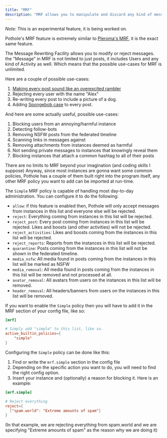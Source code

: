 ```yaml
---
title: "MRF"
description: "MRF allows you to manipulate and discard any kind of message. It's useful for basic administration tasks."
---
```


*Note:* This is an experimental feature, it is being worked on. 

Pothole's MRF feature is extremely similar to [Pleroma's MRF](https://docs-develop.pleroma.social/backend/configuration/mrf/), it is the exact same feature.

The Message Rewriting Facility allows you to modify or reject messages. the "Message" in MRF is not limited to just posts, it includes Users and any kind of Activity as well. Which means that the possible use-cases for MRF is unlimited.

Here are a couple of possible use-cases:

1. [Making every post sound like an overexcited rambler](https://gt.tilambda.zone/o/pothole/server.git/tree/contrib/OVEREXCITED_RAMBLER_MRF.nim?h=staging)
2. Rejecting every user with the name "Alex"
3. Re-writing every post to include a picture of a dog.
4. Adding [Spongebob case](https://knowyourmeme.com/memes/mocking-spongebob) to every post.

And here are some actually useful, possible use-cases:

1. Blocking users from an annoying/harmful instance
2. Detecting follow-bots
3. Removing NSFW posts from the federated timeline
4. Scanning links in messages against
5. Removing attachments from instances deemed as harmful
6. Not sending private messages to instances that knowingly reveal them
7. Blocking instances that attach a common hashtag to all of their posts

There are no limits to MRF beyond your imagination (and coding skills I suppose)
Anyway, since most instances are gonna want some common policies, Pothole has a couple of them built right into the program itself, any other MRF policy you want to add can be imported at run-time.

The `Simple` MRF policy is capable of handling most day-to-day administration. You can configure it to do the following:

* `allow`: if this feature is enabled then, Pothole will only accept messages from instances in this list and everyone else will be rejected.
* `reject`: Everything coming from instances in this list will be rejected.
* `reject_post`: Every post coming from instances in this list will be rejected. Likes and boosts (and other activities) will not be rejected.
* `reject_activities`: Likes and boosts coming from the instances in this list will be rejected.
* `reject_reports`: Reports from the instances in this list will be rejected.
* `quarantine`: Posts coming from the instances in this list will not be shown in the federated timeline.
* `media_nsfw`: All media found in posts coming from the instances in this list will be marked as NSFW
* `media_removal`: All media found in posts coming from the instances in this list will be removed and not processed at all.
* `avatar_removal`: All avatars from users on the instances in this list will be removed.
* `header_removal`: All headers/banners from users on the instances in this list will be removed.

If you want to enable the `Simple` policy then you will have to add it in the MRF section of your config file, like so:

```toml
[mrf]

# Simply add "simple" to this list, like so.
active_builtin_policies={
    "simple"
}
```

Configuring the `Simple` policy can be done like this:

1. Find or write the `mrf.simple` section in the config file
2. Depending on the specific action you want to do, you will need to find the right config option.
3. Insert your instance and (optionally) a reason for blocking it. Here is an example:

```toml
[mrf.simple]

# Reject everything
reject={
  ["spam.world": "Extreme amounts of spam"]
}
```

(In that example, we are rejecting everything from spam.world and we are specifying "Extreme amounts of spam" as the reason why we are doing it)
